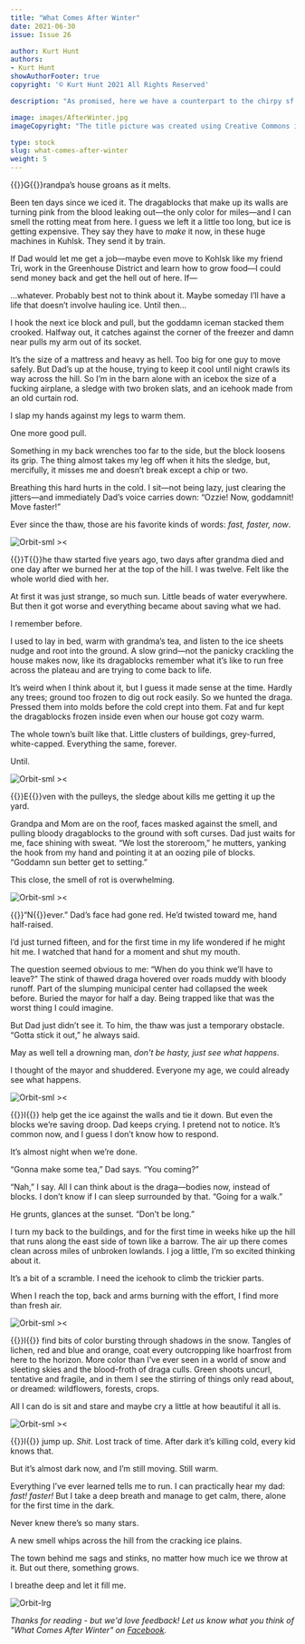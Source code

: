 ```yaml
---
title: "What Comes After Winter"
date: 2021-06-30
issue: Issue 26

author: Kurt Hunt
authors:
- Kurt Hunt
showAuthorFooter: true
copyright: '© Kurt Hunt 2021 All Rights Reserved'

description: "As promised, here we have a counterpart to the chirpy sf puh-pocalypse of 'Freewheeling'. Via another hard-working protagonist, Kurt Hunt's flash fantasy glimpses a moment of cultural and environmental transition that threatens to overturn an entire way of life. An ecological reckoning now seems an inevitable part of all our futures; maybe the extremes the real world will experience are not the same as these, but one way or another they will have to be accepted. Can we too find some positives in what lies ahead?"

image: images/AfterWinter.jpg
imageCopyright: "The title picture was created using Creative Commons images - many thanks to the following creators: [Curioso Photography](https://www.pexels.com/photo/scenic-view-of-snowy-mountainous-terrain-288097/), [Bessi](https://pixabay.com/photos/flower-white-beautiful-beauty-729513/), and [JillWellington](https://pixabay.com/photos/snowflakes-snow-bokeh-winter-1236247/)."

type: stock
slug: what-comes-after-winter
weight: 5
---
```


{{<glyph>}}G{{</glyph>}}randpa’s house groans as it melts.

Been ten days since we iced it. The dragablocks that make up its walls are turning pink from the blood leaking out—the only color for miles—and I can smell the rotting meat from here. I guess we left it a little too long, but ice is getting expensive. They say they have to *make* it now, in these huge machines in Kuhlsk. They send it by train.

If Dad would let me get a job—maybe even move to Kohlsk like my friend Tri, work in the Greenhouse District and learn how to grow food—I could send money back and get the hell out of here. If—

…whatever. Probably best not to think about it. Maybe someday I’ll have a life that doesn’t involve hauling ice. Until then…

I hook the next ice block and pull, but the goddamn iceman stacked them crooked. Halfway out, it catches against the corner of the freezer and damn near pulls my arm out of its socket.

It’s the size of a mattress and heavy as hell. Too big for one guy to move safely. But Dad’s up at the house, trying to keep it cool until night crawls its way across the hill. So I’m in the barn alone with an icebox the size of a fucking airplane, a sledge with two broken slats, and an icehook made from an old curtain rod.

I slap my hands against my legs to warm them.

One more good pull.

Something in my back wrenches too far to the side, but the block loosens its grip. The thing almost takes my leg off when it hits the sledge, but, mercifully, it misses me and doesn’t break except a chip or two.

Breathing this hard hurts in the cold. I sit—not being lazy, just clearing the jitters—and immediately Dad’s voice carries down: “Ozzie! Now, goddamnit! Move faster!”

Ever since the thaw, those are his favorite kinds of words: *fast, faster, now*.

![Orbit-sml ><](images/Orbit.svg)

{{<glyph>}}T{{</glyph>}}he thaw started five years ago, two days after grandma died and one day after we burned her at the top of the hill. I was twelve. Felt like the whole world died with her.

At first it was just strange, so much sun. Little beads of water everywhere. But then it got worse and everything became about saving what we had.

I remember before.

I used to lay in bed, warm with grandma’s tea, and listen to the ice sheets nudge and root into the ground. A slow grind—not the panicky crackling the house makes now, like its dragablocks remember what it’s like to run free across the plateau and are trying to come back to life.

It’s weird when I think about it, but I guess it made sense at the time. Hardly any trees; ground too frozen to dig out rock easily. So we hunted the draga. Pressed them into molds before the cold crept into them. Fat and fur kept the dragablocks frozen inside even when our house got cozy warm.

The whole town’s built like that. Little clusters of buildings, grey-furred, white-capped. Everything the same, forever.

Until.

![Orbit-sml ><](images/Orbit.svg)

{{<glyph>}}E{{</glyph>}}ven with the pulleys, the sledge about kills me getting it up the yard.

Grandpa and Mom are on the roof, faces masked against the smell, and pulling bloody dragablocks to the ground with soft curses. Dad just waits for me, face shining with sweat. “We lost the storeroom,” he mutters, yanking the hook from my hand and pointing it at an oozing pile of blocks. “Goddamn sun better get to setting.”

This close, the smell of rot is overwhelming.

![Orbit-sml ><](images/Orbit.svg)

{{<glyph>}}“N{{</glyph>}}ever.” Dad’s face had gone red. He’d twisted toward me, hand half-raised.

I’d just turned fifteen, and for the first time in my life wondered if he might hit me. I watched that hand for a moment and shut my mouth.

The question seemed obvious to me: “When do you think we’ll have to leave?” The stink of thawed draga hovered over roads muddy with bloody runoff. Part of the slumping municipal center had collapsed the week before. Buried the mayor for half a day. Being trapped like that was the worst thing I could imagine.

But Dad just didn’t see it. To him, the thaw was just a temporary obstacle. “Gotta stick it out,” he always said.

May as well tell a drowning man, *don't be hasty, just see what happens*.

I thought of the mayor and shuddered. Everyone my age, we could already see what happens.

![Orbit-sml ><](images/Orbit.svg)

{{<glyph>}}I{{</glyph>}} help get the ice against the walls and tie it down. But even the blocks we’re saving droop. Dad keeps crying. I pretend not to notice. It’s common now, and I guess I don’t know how to respond.

It’s almost night when we’re done.

“Gonna make some tea,” Dad says. “You coming?”

“Nah,” I say. All I can think about is the draga—bodies now, instead of blocks. I don’t know if I can sleep surrounded by that. “Going for a walk.”

He grunts, glances at the sunset. “Don’t be long.”

I turn my back to the buildings, and for the first time in weeks hike up the hill that runs along the east side of town like a barrow. The air up there comes clean across miles of unbroken lowlands. I jog a little, I’m so excited thinking about it.

It’s a bit of a scramble. I need the icehook to climb the trickier parts.

When I reach the top, back and arms burning with the effort, I find more than fresh air.

![Orbit-sml ><](images/Orbit.svg)

{{<glyph>}}I{{</glyph>}} find bits of color bursting through shadows in the snow. Tangles of lichen, red and blue and orange, coat every outcropping like hoarfrost from here to the horizon. More color than I’ve ever seen in a world of snow and sleeting skies and the blood-froth of draga culls. Green shoots uncurl, tentative and fragile, and in them I see the stirring of things only read about, or dreamed: wildflowers, forests, crops. 

All I can do is sit and stare and maybe cry a little at how beautiful it all is.

![Orbit-sml ><](images/Orbit.svg)

{{<glyph>}}I{{</glyph>}} jump up. *Shit*. Lost track of time. After dark it’s killing cold, every kid knows that.

But it’s almost dark now, and I’m still moving. Still warm.

Everything I’ve ever learned tells me to run. I can practically hear my dad: *fast! faster!* But I take a deep breath and manage to get calm, there, alone for the first time in the dark.

Never knew there’s so many stars.

A new smell whips across the hill from the cracking ice plains.

The town behind me sags and stinks, no matter how much ice we throw at it. But out there, something grows. 

I breathe deep and let it fill me.

![Orbit-lrg](images/Orbit.svg)

*Thanks for reading - but we'd love feedback! Let us know what you think of "What Comes After Winter" on [Facebook](https://www.facebook.com/MythaxisMagazine/).*

